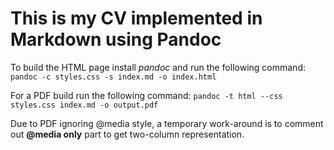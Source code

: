 # This is my CV implemented in Markdown using Pandoc

To build the HTML page install _pandoc_ and run the following command:
`pandoc -c styles.css -s index.md -o index.html`

For a PDF build run the following command:
`pandoc -t html --css styles.css index.md -o output.pdf`

Due to PDF ignoring @media style, a temporary work-around is to comment out __@media only__ part to get two-column representation.

